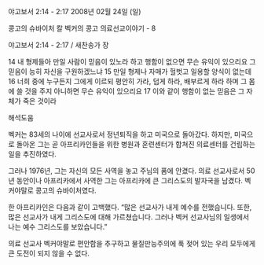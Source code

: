 야고보서 2:14 - 2:17 
2008년 02월 24일 (일)

콩고의 슈바이처 칼 벡커의 콩고 의료선교이야기 - 8



야고보서 2:14 - 2:17 / 새찬송가  장


14 내 형제들아 만일 사람이 믿음이 있노라 하고 행함이 없으면 무슨 유익이 있으리요 그 믿음이 능히 자신을 구원하겠느냐 15 만일 형제나 자매가 헐벗고 일용할 양식이 없는데 16 너희 중에 누구든지 그에게 이르되 평안히 가라, 덥게 하라, 배부르게 하라 하며 그 몸에 쓸 것을 주지 아니하면 무슨 유익이 있으리요 17 이와 같이 행함이 없는 믿음은 그 자체가 죽은 것이라

해석도움





벡커는 83세의 나이에 선교사로서 정년퇴직을 하고 미국으로 돌아갔다.
하지만, 미국으로 돌아온 그는 곧 아프리카인들을 위한 병원과 훈련센터가 합쳐진 의료센터를 건립하는 일을 추진하였다. 

그러나 1976년, 그는 자신의 모든 사역을 놓고 주님의 품에 안겼다. 
의료 선교사로서 50년 동안이나 아프리카에서 사역한 그는 아프리카에 큰 그리스도의 발자국을 남겼다. 
벡커야말로 콩고의 슈바이처였다.

한 아프리카인은 다음과 같이 고백했다.
“많은 선교사가 내게 예수를 전했습니다. 
또한, 많은 선교사가 내게 그리스도에 대해 가르쳤습니다. 
그러나 벡커 선교사님의 일생에서 나는 예수 그리스도를 보았습니다.”

의료 선교사 벡커야말로 편안함을 추구하고 물질만능주의에 푹 젖어 있는 우리 모두에게 큰 도전이 되지 않을 수 없다.